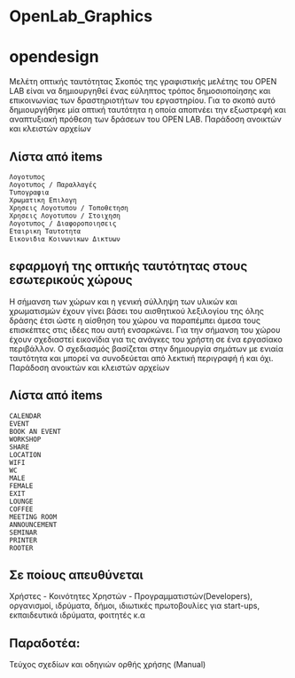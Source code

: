 # OpenLab_Graphics
# opendesign
Μελέτη οπτικής ταυτότητας
Σκοπός της γραφιστικής μελέτης του OPEN LAB είναι να δημιουργηθεί
    ένας εύληπτος τρόπος δημοσιοποίησης και επικοινωνίας των δραστηριοτήτων
    του εργαστηρίου. Για το σκοπό αυτό δημιουργήθηκε μία οπτική ταυτότητα
    η οποία αποπνέει την εξωστρεφή και αναπτυξιακή πρόθεση των δράσεων
    του OPEN LAB. Παράδοση ανοικτών και κλειστών αρχείων

## Λίστα από items ##

    Λογοτυπος
    Λογοτυπος / Παραλλαγές
    Τυπογραφια
    Χρωματικη Επιλογη
    Χρησεις Λογοτυπου / Τοποθετηση
    Χρησεις Λογοτυπου / Στοιχηση
    Λογοτυπος / Διαφοροποιησεις
    Εταιρικη Ταυτοτητα
    Εικονιδια Κοινωνικων Δικτυων

## εφαρμογή της οπτικής ταυτότητας στους εσωτερικούς χώρους ## 


Η σήμανση των χώρων και η γενική σύλληψη των υλικών και χρωματισμών έχουν γίνει βάσει του  αισθητικού λεξιλογίου της όλης δράσης έτσι ώστε η αίσθηση του χώρου να παραπέμπει άμεσα τους επισκέπτες στις ιδέες που αυτή ενσαρκώνει.
Για την σήμανση του χώρου έχουν σχεδιαστεί εικονίδια για τις ανάγκες
    του χρήστη σε ένα εργασίακο περιβάλλον. Ο σχεδιασμός βασίζεται στην δημιουργία
    σημάτων με ενιαία ταυτότητα και μπορεί να συνοδεύεται από λεκτική περιγραφή
    ή και όχι. Παράδοση ανοικτών και κλειστών αρχείων

## Λίστα από items  ##

    CALENDAR
    EVENT
    BOOK AN EVENT
    WORKSHOP
    SHARE
    LOCATION
    WIFI
    WC
    MALE
    FEMALE
    EXIT
    LOUNGE
    COFFEE
    MEETING ROOM
    ANNOUNCEMENT
    SEMINAR
    PRINTER
    ROOTER

## Σε ποίους απευθύνεται ##
Χρήστες - Κοινότητες Χρηστών - Προγραμματιστών(Developers), οργανισμοί, ιδρύματα, δήμοι, ιδιωτικές πρωτοβουλίες για start-ups, εκπαιδευτικά ιδρύματα, φοιτητές κ.α

## Παραδοτέα: ##

Τεύχος σχεδίων και οδηγιών ορθής χρήσης (Manual)

